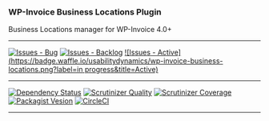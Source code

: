 ### WP-Invoice Business Locations Plugin

Business Locations manager for WP-Invoice 4.0+

***
[![Issues - Bug](https://badge.waffle.io/usabilitydynamics/wp-invoice-business-locations.png?label=bug&title=Bugs)](http://waffle.io/usabilitydynamics/wp-invoice-business-locations)
[![Issues - Backlog](https://badge.waffle.io/usabilitydynamics/wp-invoice-business-locations.png?label=backlog&title=Backlog)](http://waffle.io/usabilitydynamics/wp-invoice-business-locations/)
[![Issues - Active](https://badge.waffle.io/usabilitydynamics/wp-invoice-business-locations.png?label=in progress&title=Active)](http://waffle.io/usabilitydynamics/wp-invoice-business-locations/)
***
[![Dependency Status](https://gemnasium.com/usabilitydynamics/wp-invoice-business-locations.svg)](https://gemnasium.com/usabilitydynamics/wp-invoice-business-locations)
[![Scrutinizer Quality](http://img.shields.io/scrutinizer/g/usabilitydynamics/wp-invoice-business-locations.svg)](https://scrutinizer-ci.com/g/usabilitydynamics/wp-invoice-business-locations)
[![Scrutinizer Coverage](http://img.shields.io/scrutinizer/coverage/g/usabilitydynamics/wp-invoice-business-locations.svg)](https://scrutinizer-ci.com/g/usabilitydynamics/wp-invoice-business-locations)
[![Packagist Vesion](http://img.shields.io/packagist/v/usabilitydynamics/wp-invoice-business-locations.svg)](https://packagist.org/packages/usabilitydynamics/wp-invoice-business-locations)
[![CircleCI](https://circleci.com/gh/usabilitydynamics/wp-invoice-business-locations.png)](https://circleci.com/gh/usabilitydynamics/wp-invoice-business-locations)
***